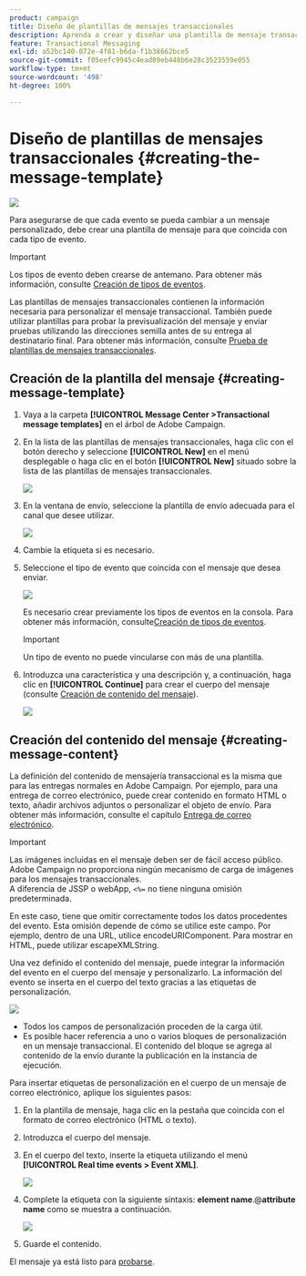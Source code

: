 ```yaml
---
product: campaign
title: Diseño de plantillas de mensajes transaccionales
description: Aprenda a crear y diseñar una plantilla de mensaje transaccional en Adobe Campaign Classic.
feature: Transactional Messaging
exl-id: a52bc140-072e-4f81-b6da-f1b38662bce5
source-git-commit: f05eefc9945c4ead89eb448b6e28c3523559e055
workflow-type: tm+mt
source-wordcount: '498'
ht-degree: 100%

---
```


# Diseño de plantillas de mensajes transaccionales {#creating-the-message-template}

![](../../assets/v7-only.svg)

Para asegurarse de que cada evento se pueda cambiar a un mensaje personalizado, debe crear una plantilla de mensaje para que coincida con cada tipo de evento.

>[!IMPORTANT]
>
>Los tipos de evento deben crearse de antemano. Para obtener más información, consulte [Creación de tipos de eventos](../../message-center/using/creating-event-types.md).

Las plantillas de mensajes transaccionales contienen la información necesaria para personalizar el mensaje transaccional. También puede utilizar plantillas para probar la previsualización del mensaje y enviar pruebas utilizando las direcciones semilla antes de su entrega al destinatario final. Para obtener más información, consulte [Prueba de plantillas de mensajes transaccionales](../../message-center/using/testing-message-templates.md).

## Creación de la plantilla del mensaje {#creating-message-template}

1. Vaya a la carpeta **[!UICONTROL Message Center >Transactional message templates]** en el árbol de Adobe Campaign.

1. En la lista de las plantillas de mensajes transaccionales, haga clic con el botón derecho y seleccione **[!UICONTROL New]** en el menú desplegable o haga clic en el botón **[!UICONTROL New]** situado sobre la lista de las plantillas de mensajes transaccionales.

   ![](assets/messagecenter_create_model_001.png)

1. En la ventana de envío, seleccione la plantilla de envío adecuada para el canal que desee utilizar.

   ![](assets/messagecenter_create_model_002.png)

1. Cambie la etiqueta si es necesario.

1. Seleccione el tipo de evento que coincida con el mensaje que desea enviar.

   ![](assets/messagecenter_create_model_003.png)

   Es necesario crear previamente los tipos de eventos en la consola. Para obtener más información, consulte[Creación de tipos de eventos](../../message-center/using/creating-event-types.md).

   >[!IMPORTANT]
   >
   >Un tipo de evento no puede vincularse con más de una plantilla.

1. Introduzca una característica y una descripción y, a continuación, haga clic en **[!UICONTROL Continue]** para crear el cuerpo del mensaje (consulte [Creación de contenido del mensaje](#creating-message-content)).

   ![](assets/messagecenter_create_model_004.png)

## Creación del contenido del mensaje {#creating-message-content}

La definición del contenido de mensajería transaccional es la misma que para las entregas normales en Adobe Campaign. Por ejemplo, para una entrega de correo electrónico, puede crear contenido en formato HTML o texto, añadir archivos adjuntos o personalizar el objeto de envío. Para obtener más información, consulte el capítulo [Entrega de correo electrónico](../../delivery/using/about-email-channel.md).

>[!IMPORTANT]
>
>Las imágenes incluidas en el mensaje deben ser de fácil acceso público. Adobe Campaign no proporciona ningún mecanismo de carga de imágenes para los mensajes transaccionales.\
>A diferencia de JSSP o webApp, `<%=` no tiene ninguna omisión predeterminada.
>
>En este caso, tiene que omitir correctamente todos los datos procedentes del evento. Esta omisión depende de cómo se utilice este campo. Por ejemplo, dentro de una URL, utilice encodeURIComponent. Para mostrar en HTML, puede utilizar escapeXMLString.

Una vez definido el contenido del mensaje, puede integrar la información del evento en el cuerpo del mensaje y personalizarlo. La información del evento se inserta en el cuerpo del texto gracias a las etiquetas de personalización.

![](assets/messagecenter_create_content_001.png)

* Todos los campos de personalización proceden de la carga útil.
* Es posible hacer referencia a uno o varios bloques de personalización en un mensaje transaccional. El contenido del bloque se agrega al contenido de la envío durante la publicación en la instancia de ejecución.

Para insertar etiquetas de personalización en el cuerpo de un mensaje de correo electrónico, aplique los siguientes pasos:

1. En la plantilla de mensaje, haga clic en la pestaña que coincida con el formato de correo electrónico (HTML o texto).

1. Introduzca el cuerpo del mensaje.

1. En el cuerpo del texto, inserte la etiqueta utilizando el menú **[!UICONTROL Real time events > Event XML]**.

   ![](assets/messagecenter_create_custo_002.png)

1. Complete la etiqueta con la siguiente sintaxis: **element name**.@**attribute name** como se muestra a continuación.

   ![](assets/messagecenter_create_custo_003.png)

1. Guarde el contenido.

El mensaje ya está listo para [probarse](../../message-center/using/testing-message-templates.md).
